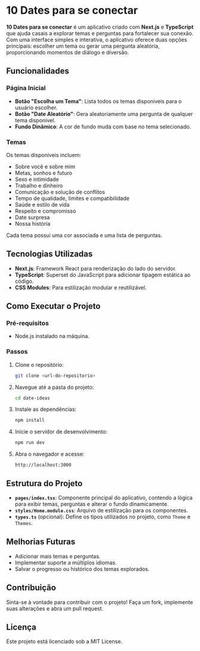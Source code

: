 # 10 Dates para se conectar

**10 Dates para se conectar** é um aplicativo criado com **Next.js** e **TypeScript** que ajuda casais a explorar temas e perguntas para fortalecer sua conexão. Com uma interface simples e interativa, o aplicativo oferece duas opções principais: escolher um tema ou gerar uma pergunta aleatória, proporcionando momentos de diálogo e diversão.

## Funcionalidades

### Página Inicial
- **Botão "Escolha um Tema"**: Lista todos os temas disponíveis para o usuário escolher.
- **Botão "Date Aleatório"**: Gera aleatoriamente uma pergunta de qualquer tema disponível.
- **Fundo Dinâmico**: A cor de fundo muda com base no tema selecionado.

### Temas
Os temas disponíveis incluem:
- Sobre você e sobre mim
- Metas, sonhos e futuro
- Sexo e intimidade
- Trabalho e dinheiro
- Comunicação e solução de conflitos
- Tempo de qualidade, limites e compatibilidade
- Saúde e estilo de vida
- Respeito e compromisso
- Date surpresa
- Nossa história

Cada tema possui uma cor associada e uma lista de perguntas.

## Tecnologias Utilizadas
- **Next.js**: Framework React para renderização do lado do servidor.
- **TypeScript**: Superset do JavaScript para adicionar tipagem estática ao código.
- **CSS Modules**: Para estilização modular e reutilizável.

## Como Executar o Projeto

### Pré-requisitos
- Node.js instalado na máquina.

### Passos
1. Clone o repositório:
   ```bash
   git clone <url-do-repositorio>
   ```
2. Navegue até a pasta do projeto:
   ```bash
   cd date-ideas
   ```
3. Instale as dependências:
   ```bash
   npm install
   ```
4. Inicie o servidor de desenvolvimento:
   ```bash
   npm run dev
   ```
5. Abra o navegador e acesse:
   ```
   http://localhost:3000
   ```

## Estrutura do Projeto

- **`pages/index.tsx`**: Componente principal do aplicativo, contendo a lógica para exibir temas, perguntas e alterar o fundo dinamicamente.
- **`styles/Home.module.css`**: Arquivo de estilização para os componentes.
- **`types.ts`** (opcional): Define os tipos utilizados no projeto, como `Theme` e `Themes`.

## Melhorias Futuras
- Adicionar mais temas e perguntas.
- Implementar suporte a múltiplos idiomas.
- Salvar o progresso ou histórico dos temas explorados.

## Contribuição
Sinta-se à vontade para contribuir com o projeto! Faça um fork, implemente suas alterações e abra um pull request.

## Licença
Este projeto está licenciado sob a MIT License.

